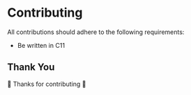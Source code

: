# Contributing
All contributions should adhere to the following requirements:
- Be written in C11

## Thank You
🎉 Thanks for contributing 🎉
